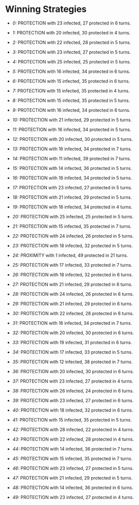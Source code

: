 # Winning Strategies

* _0:_ PROTECTION with 23 infected, 27 protected in 6 turns.


* _1:_ PROTECTION with 20 infected, 30 protected in 4 turns.


* _2:_ PROTECTION with 22 infected, 28 protected in 5 turns.


* _3:_ PROTECTION with 23 infected, 27 protected in 5 turns.


* _4:_ PROTECTION with 25 infected, 25 protected in 5 turns.


* _5:_ PROTECTION with 16 infected, 34 protected in 6 turns.


* _6:_ PROTECTION with 15 infected, 35 protected in 6 turns.


* _7:_ PROTECTION with 15 infected, 35 protected in 4 turns.


* _8:_ PROTECTION with 15 infected, 35 protected in 5 turns.


* _9:_ PROTECTION with 16 infected, 34 protected in 6 turns.


* _10:_ PROTECTION with 21 infected, 29 protected in 5 turns.


* _11:_ PROTECTION with 16 infected, 34 protected in 5 turns.


* _12:_ PROTECTION with 20 infected, 30 protected in 5 turns.


* _13:_ PROTECTION with 16 infected, 34 protected in 7 turns.


* _14:_ PROTECTION with 11 infected, 39 protected in 7 turns.


* _15:_ PROTECTION with 14 infected, 36 protected in 5 turns.


* _16:_ PROTECTION with 16 infected, 34 protected in 5 turns.


* _17:_ PROTECTION with 23 infected, 27 protected in 5 turns.


* _18:_ PROTECTION with 21 infected, 29 protected in 5 turns.


* _19:_ PROTECTION with 16 infected, 34 protected in 4 turns.


* _20:_ PROTECTION with 25 infected, 25 protected in 5 turns.


* _21:_ PROTECTION with 15 infected, 35 protected in 7 turns.


* _22:_ PROTECTION with 24 infected, 26 protected in 5 turns.


* _23:_ PROTECTION with 18 infected, 32 protected in 5 turns.


* _24:_ PROXIMITY with 1 infected, 49 protected in 21 turns.


* _25:_ PROTECTION with 17 infected, 33 protected in 7 turns.


* _26:_ PROTECTION with 18 infected, 32 protected in 6 turns.


* _27:_ PROTECTION with 21 infected, 29 protected in 6 turns.


* _28:_ PROTECTION with 24 infected, 26 protected in 6 turns.


* _29:_ PROTECTION with 21 infected, 29 protected in 6 turns.


* _30:_ PROTECTION with 22 infected, 28 protected in 6 turns.


* _31:_ PROTECTION with 16 infected, 34 protected in 7 turns.


* _32:_ PROTECTION with 20 infected, 30 protected in 6 turns.


* _33:_ PROTECTION with 19 infected, 31 protected in 6 turns.


* _34:_ PROTECTION with 17 infected, 33 protected in 5 turns.


* _35:_ PROTECTION with 12 infected, 38 protected in 7 turns.


* _36:_ PROTECTION with 20 infected, 30 protected in 6 turns.


* _37:_ PROTECTION with 23 infected, 27 protected in 4 turns.


* _38:_ PROTECTION with 26 infected, 24 protected in 6 turns.


* _39:_ PROTECTION with 23 infected, 27 protected in 6 turns.


* _40:_ PROTECTION with 18 infected, 32 protected in 6 turns.


* _41:_ PROTECTION with 15 infected, 35 protected in 5 turns.


* _42:_ PROTECTION with 28 infected, 22 protected in 4 turns.


* _43:_ PROTECTION with 22 infected, 28 protected in 4 turns.


* _44:_ PROTECTION with 14 infected, 36 protected in 7 turns.


* _45:_ PROTECTION with 15 infected, 35 protected in 7 turns.


* _46:_ PROTECTION with 23 infected, 27 protected in 5 turns.


* _47:_ PROTECTION with 21 infected, 29 protected in 5 turns.


* _48:_ PROTECTION with 14 infected, 36 protected in 6 turns.


* _49:_ PROTECTION with 23 infected, 27 protected in 4 turns.


